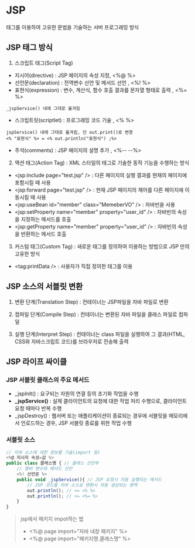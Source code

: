 # JSP
태그를 이용하여 고유한 문법을 기술하는 서버 프로그래밍 방식

## JSP 태그 방식
1. 스크립트 태그(Script Tag)
- 지시어(directive) : JSP 페이지의 속성 지정, <%@ %> 
- 선언문(declaration) : 전역변수 선언 및 메서드 선언 , <%! %>
- 표현식(expression) : 변수, 계산식, 함수 호출 결과를 문자열 형태로 출력 , <%= %>
```
_jspService() 내에 그대로 옮겨짐
```
- 스크립트릿(scriptlet) : 프로그래밍 코드 기술 , <% %>
```
jspService() 내에 그대로 옮겨짐, 단 out.print()로 변경
<% "표현식" %> = <% out.println("표현식") ;%>
```
- 주석(comments) : JSP 페이지의 설명 추가 , <%-- --%>
    
2. 액션 태그(Action Tag) : XML 스타일의 태그로 기술한 동작 기능을 수행하는 방식
- <jsp:include page="test.jsp" /> : 다른 페이지의 실행 결과를 현재의 페이지에 포함시킬 때 사용
- <jsp:forward page="test.jsp" /> : 현재 JSP 페이지의 제어를 다른 페이지에 이동시킬 때 사용
- <jsp:useBean id="member" class="MemeberVO" /> : 자바빈을 사용
- <jsp:setProperty name="member" property="user_id" /> : 자바빈의 속성을 지정하는 메서드를 호출
- <jsp:getProperty name="member" property="user_id" /> : 자바빈의 속성을 반환하는 메서드 호출

3. 커스텀 태그(Custom Tag) : 새로운 태그를 정의하여 이용하는 방법으로 JSP 만의 고유한 방식
- <tag:printData /> : 사용자가 직접 정의한 태그를 이용


## JSP 소스의 서블릿 변환

1. 변환 단계(Translation Step)
: 컨테이너는 JSP파일을 자바 파일로 변환

2. 컴파일 단계(Compile Step)
: 컨테이너는 변환된 자바 파일을 클래스 파일로 컴파일

3. 실행 단계(Interpret Step)
: 컨테이너는 class 파일을 실행하여 그 결과(HTML, CSS와 자바스크립트 코드)를 브라우저로 전송해 출력

## JSP 라이프 싸이클
### JSP 서블릿 클래스의 주요 메서드
- _jspInit() : 요구되는 자원의 연결 등의 초기화 작업을 수행
- **_jspService()** : 실제 클라이언트의 요청에 대한 작업 처리 수행으로, 클라이언트 요청 때마다 반복 수행
- _jspDestroy() : 웹서버 또는 애플리케이션이 종료되는 경우에 서블릿을 메모리에서 언로드하는 경우, JSP 서블릿 종료를 위한 작업 수행

### 서블릿 소스
```javascript
// 자바 소스에 대한 정보를 기술(import 등)
<%@ 지시자 속성=값 %>
public class 클래스명 { // 클래스 선언부
    // 멤버 변수와 메서드 선언
    <%! 선언문 %>
    public void _jspService(){ // JSP 요청시 자동 실행되는 메서드
        // JSP 코드를 자바 소스로 변환시 자동 생성되는 영역
        out.println(); // <= <% %>
        out.println(); // <= <%= %>
    }
}
```

>jsp에서 패키지 impot하는 법 
>- <%@ page import="자바 내장 패키지" %>
>- <%@ page import="패키지명.클래스명" %>
